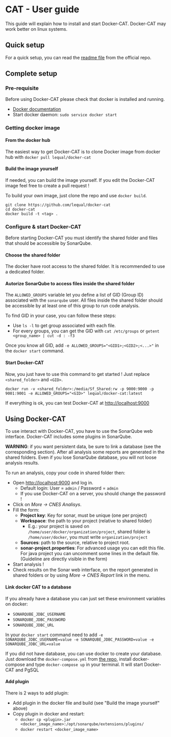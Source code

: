 # CAT - User guide
This guide will explain how to install and start Docker-CAT. Docker-CAT may work better on linux systems.

## Quick setup
For a quick setup, you can read the
[readme file](https://github.com/lequal/docker-cat) from the official repo.

## Complete setup

### Pre-requisite
Before using Docker-CAT please check that docker is installed and running.

- [Docker documentation](https://docs.docker.com/install/)
- Start docker daemon: `sudo service docker start`

### Getting docker image

#### From the docker hub
The easiest way to get Docker-CAT is to clone Docker image from docker hub with `docker pull lequal/docker-cat`

#### Build the image yourself
If needed, you can build the image yourself. If you edit the Docker-CAT image feel free to create a pull request !

To build your own image, just clone the repo and use `docker build`.
```
git clone https://github.com/lequal/docker-cat
cd docker-cat
docker build -t <tag> .
```

### Configure & start Docker-CAT
Before starting Docker-CAT you must identify the shared folder and files that should be accessible by SonarQube.

#### Choose the shared folder
The docker have root access to the shared folder. It is recommended to use a dedicated folder.

#### Autorize SonarQube to access files inside the shared folder
The `ALLOWED_GROUPS` variable let you define a list of GID (Group ID) associated with the `sonarqube` user. All files 
inside the shared folder should be accessible by at least one of this group to run code analysis.

To find GID in your case, you can follow these steps:
- Use `ls -l` to get group associated with each file.
- For every groups, you can get the GID with `cat /etc/groups` or
`getent <group_name> | cut -d : -f3`

Once you know all GID, add `-e ALLOWED_GROUPS="<GID1>;<GID2>;<...>"` in the `docker start` command.

#### Start Docker-CAT
Now, you just have to use this command to get started ! Just replace `<shared_folder>` and `<GID>`.
```
docker run -v <shared_folder>:/media/Sf_Shared:rw -p 9000:9000 -p 9001:9001 -e ALLOWED_GROUPS="<GID>" lequal/docker-cat:latest
```
If everything is ok, you can test Docker-CAT at 
[http://localhost:9000](http://localhost:9000/)


## Using Docker-CAT
To use interact with Docker-CAT, you have to use the SonarQube web interface. Docker-CAT includes some plugins in 
SonarQube.

**WARNING**: if you want persistent data, be sure to link a database (see the corresponding section).
After all analysis some reports are generated in the shared folders. Even if you lose SonarQube database, you will not
loose analysis results.

To run an analysis, copy your code in shared folder then:

- Open [http://localhost:9000](http://localhost:9000/) and log in.
    - Default login: User = `admin` / Password = `admin`
    - If you use Docker-CAT on a server, you should change the password !
- Click on *More -> CNES Analisys*.
- Fill the form:
    - **Project key**: Key for sonar, must be unique (one per project)
    - **Workspace**: the path to your project (relative to shared folder)
        - E.g.: your project is saved on `/home/user/docker/organization/project`, shared folder is `/home/user/docker`,
        you must write `organization/project`
    - **Sources**: path to the source, relative to project root.
    - **sonar-project.properties**: For advanced usage you can edit this file. For java project you can uncomment some
    lines in the default file. (Guideline are directly visible in the form)
- Start analysis !
- Check results on the Sonar web interface, on the report generated in shared folders or by using *More -> CNES Report*
link in the menu.

#### Link docker CAT to a database
If you already have a database you can just set these environment variables on docker:

- `SONARQUBE_JDBC_USERNAME`
- `SONARQUBE_JDBC_PASSWORD`
- `SONARQUBE_JDBC_URL`

In your `docker start` command need to add `-e SONARQUBE_JDBC_USERNAME=value -e SONARQUBE_JDBC_PASSWORD=value -e SONARQUBE_JDBC_URL=value`


If you did not have database, you can use docker to create your database. Just download the 
`docker-compose.yml` from [the repo](https://github.com/lequal/docker-cat), install docker-compose and type
`docker-compose up` in your terminal. It will start Docker-CAT and PgSQL



#### Add plugin
There is 2 ways to add plugin:
- Add plugin in the docker file and build (see "Build the image yourself" above)
- Copy plugin in docker and restart:
    - `docker cp <plugin>.jar <docker_image_name>:/opt/sonarqube/extensions/plugins/`
    - `docker restart <docker_image_name>`

